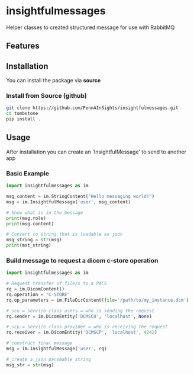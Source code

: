 # insightfulmessages
Helper classes to created structured message for use with RabbitMQ


## Features

## Installation

You can install the package via  **source**


### Install from Source (github)

```bash
git clone https://github.com/PennAInSights/insightfulmessages.git
cd tombstone
pip install .
```


## Usage 
After installation you can create an 'InsightfulMessage' to send to another app

### Basic Example

```python
import insightfulmessages as im

msg_content = im.StringContent("Hello messaging world!")
msg = im.InsightfulMessage('user', msg_content)

# Show what is in the message
print(msg.role)
print(msg.content)

# Convert to string that is loadable as json
msg_string = str(msg)
print(mst_string)
```

### Build message to request a dicom c-store operation
```python
import insightfulmessages as im

# Request transfer of file/s to a PACS
rq = im.DicomContent()
rq.operation = "C-STORE"
rq.op_parameters = im.FileDirContent(file='/path/to/my_instance.dcm')

# scu = service class users = who is sending the request
rq.sender = im.DicomEntity('DCMSCU', 'localhost', None)

# scp = service class provider = who is receiving the request
rq.receiver = im.DicomEntity('DCMSCP', 'localhost', 4242)

# construct final message
msg = im.InsightfulMessage('user', rq)

# create a json parseable string
msg_str = str(msg)

```

